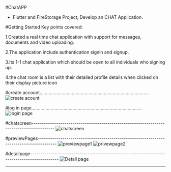 #ChatAPP
- Flutter and FireStorage Project, Develop an CHAT Application.

#Getting Started
Key points covered:

1.Created a real time chat application with support for messages, documents and video uploading.

2.The application include authentication signin and signup.

3.Its 1-1 chat application which should be open to all individuals who signing up.

4.the chat room is a list with their detailed profile details when clicked on their display picture icon

#create account.....................................................................................
![create acount](https://github.com/DarshanPatel-37/oneChatApp/assets/96777821/6fc1169b-0336-4335-98d9-309b0d1be193)

#log in page......................................................................................
![login page](https://github.com/DarshanPatel-37/oneChatApp/assets/96777821/342b6308-5389-4221-83be-3c31f437e7a8)

#chatscreen-----------------------------------------------------------------------------------------
![chatscreen](https://github.com/DarshanPatel-37/oneChatApp/assets/96777821/f1d45d08-891a-471d-9142-2348ae2818c5)

#previewPages---------------------------------------------------------------------------------------
![previewpage1](https://github.com/DarshanPatel-37/oneChatApp/assets/96777821/2ee98c7f-fc38-49ca-8e3a-7fb4eac8e8a4)
![privewpage2](https://github.com/DarshanPatel-37/oneChatApp/assets/96777821/64d49cf3-df2c-4ea8-a0ed-3e657f1cafff)

#detailpage--------------------------------------------------------------------------------------------
![Detail page](https://github.com/DarshanPatel-37/oneChatApp/assets/96777821/096b4fb0-d7d8-4c21-80f2-c4914bf826f2)

----------------------------------------------------------------------------------------------------------------------------------
